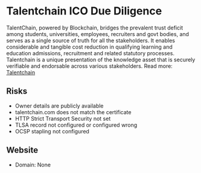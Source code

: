 # Talentchain ICO Due Diligence
TalentChain, powered by Blockchain, bridges the prevalent trust deficit among students, universities, employees, recruiters and govt bodies, and serves as a single source of truth for all the stakeholders. It enables considerable and tangible cost reduction in qualifying learning and education admissions, recruitment and related statutory processes. Talentchain is a unique presentation of the knowledge asset that is securely verifiable and endorsable across various stakeholders.
Read more: [Talentchain](https://metabay.network/ico/talentchain)
## Risks
* Owner details are publicly available
* talentchain.com does not match the certificate
* HTTP Strict Transport Security not set
* TLSA record not configured or configured wrong
* OCSP stapling not configured
## Website
* Domain: None
